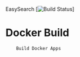 EasySearch [![Build Status](https://ci.dataeasy.com.br/view/Docker/job/Docker%20-%20EasySearch/badge/icon)]

# Docker Build

        Build Docker Apps